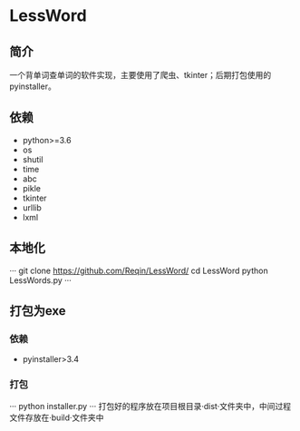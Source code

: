 # LessWord
## 简介
一个背单词查单词的软件实现，主要使用了爬虫、tkinter；后期打包使用的pyinstaller。
## 依赖
* python>=3.6
* os
* shutil
* time
* abc
* pikle
* tkinter
* urllib
* lxml
## 本地化
···
git clone https://github.com/Reqin/LessWord/
cd LessWord
python LessWords.py
···
## 打包为exe
### 依赖
* pyinstaller>3.4
### 打包
···
python installer.py
···
打包好的程序放在项目根目录·dist·文件夹中，中间过程文件存放在·build·文件夹中

